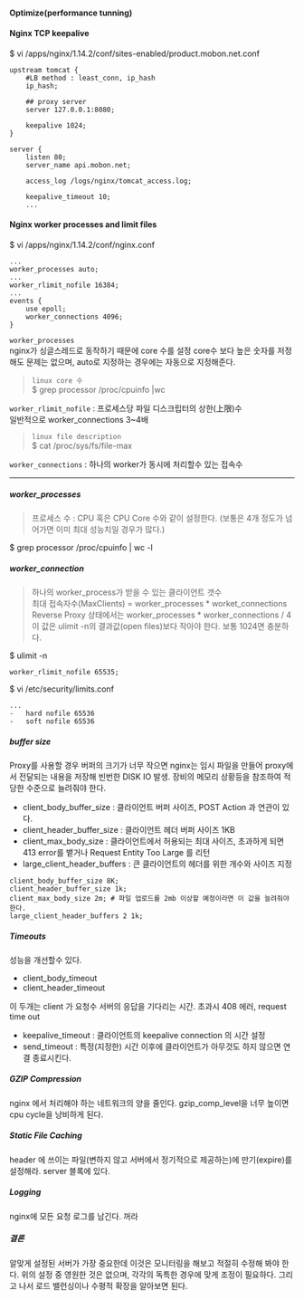 #### Optimize(performance tunning)

#### Nginx TCP keepalive 
$ vi /apps/nginx/1.14.2/conf/sites-enabled/product.mobon.net.conf
```
upstream tomcat {
    #LB method : least_conn, ip_hash  
    ip_hash;
    
    ## proxy server  
    server 127.0.0.1:8080;

    keepalive 1024;
}  

server {  
    listen 80;  
    server_name api.mobon.net;
    
    access_log /logs/nginx/tomcat_access.log;
    
    keepalive_timeout 10;
    ...
```

#### Nginx worker processes and limit files
$ vi /apps/nginx/1.14.2/conf/nginx.conf
```
...
worker_processes auto;
...
worker_rlimit_nofile 16384;
...
events {
    use epoll;
    worker_connections 4096;
}
```

`worker_processes`  
nginx가 싱글스레드로 동작하기 때문에 core 수를 설정
core수 보다 높은 숫자를 저정해도 문제는 없으며, auto로 지정하는 경우에는 자동으로 지정해준다.

>`linux core 수`  
>$ grep processor /proc/cpuinfo |wc

`worker_rlimit_nofile` : 프로세스당 파일 디스크립터의  상한(上限)수  
일반적으로 worker_connections 3~4배  

>`linux file description`  
>$ cat /proc/sys/fs/file-max

`worker_connections` : 하나의 worker가 동시에 처리할수 있는 접속수

---

##### worker_processes
> 프로세스 수  : CPU 혹은 CPU Core 수와 같이 설정한다. (보통은 4개 정도가 넘어가면 이미 최대 성능치일 경우가 많다.)  

$ grep processor /proc/cpuinfo | wc -l

##### worker_connection
> 하나의 worker_process가 받을 수 있는 클라이언트 갯수  
최대 접속자수(MaxClients) = worker_processes * worket_connections  
Reverse Proxy 상태에서는 worker_processes * worker_connections / 4 이 값은 ulimit -n의 결과값(open files)보다 작아야 한다. 보통 1024면 충분하다. 

$ ulimit -n
```
worker_rlimit_nofile 65535;
```

$ vi /etc/security/limits.conf  
```
...  
-   hard nofile 65536
-   soft nofile 65536
```

##### buffer size
Proxy를 사용할 경우 버퍼의 크기가 너무 작으면 nginx는 임시 파일을 만들어 proxy에서 전달되는 내용을 저장해 빈번한 DISK IO 발생. 장비의 메모리 상황등을 참조하여 적당한 수준으로 늘려줘야 한다.

- client_body_buffer_size : 클라이언트 버퍼 사이즈, POST Action 과 연관이 있다.
- client_header_buffer_size : 클라이언트 헤더 버퍼 사이즈 1KB
- client_max_body_size : 클라이언트에서 허용되는 최대 사이즈, 초과하게 되면 413 error를 뱉거나 Request Entity Too Large 를 리턴
- large_client_header_buffers : 큰 클라이언트의 헤더를 위한 개수와 사이즈 지정
```
client_body_buffer_size 8K;  
client_header_buffer_size 1k;  
client_max_body_size 2m; # 파일 업로드를 2mb 이상할 예정이라면 이 값을 늘려줘야 한다.  
large_client_header_buffers 2 1k;
```

##### Timeouts  
성능을 개선할수 있다.
- client_body_timeout
- client_header_timeout

이 두개는 client 가 요청수 서버의 응답을 기다리는 시간. 초과시 408 에러, request time out
- keepalive_timeout : 클라이언트의 keepalive connection 의 시간 설정
- send_timeout : 특정(지정한) 시간 이후에 클라이언트가 아무것도 하지 않으면 연결 종료시킨다.

##### GZIP Compression  
nginx 에서 처리해야 하는 네트워크의 양을 줄인다. gzip_comp_level을 너무 높이면 cpu cycle을 낭비하게 된다.

##### Static File Caching  
header 에 쓰이는 파일(변하지 않고 서버에서 정기적으로 제공하는)에 만기(expire)를 설정해라. server 블록에 있다.

##### Logging  
nginx에 모든 요청 로그를 남긴다. 꺼라

##### 결론  
알맞게 설정된 서버가 가장 중요한데 이것은 모니터링을 해보고 적절히 수정해 봐야 한다. 위의 설정 중 영원한 것은 없으며, 각각의 독특한 경우에 맞게 조정이 필요하다. 그리고 나서 로드 밸런싱이나 수평적 확장을 알아보면 된다.
